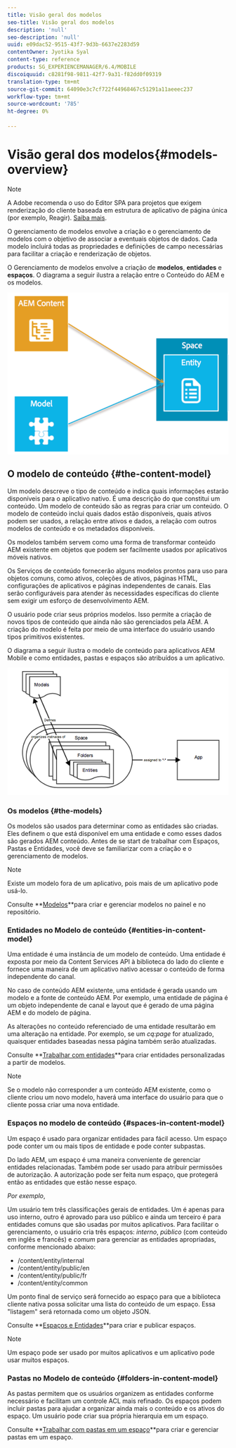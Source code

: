 ```yaml
---
title: Visão geral dos modelos
seo-title: Visão geral dos modelos
description: 'null'
seo-description: 'null'
uuid: e09dac52-9515-43f7-9d3b-6637e2283d59
contentOwner: Jyotika Syal
content-type: reference
products: SG_EXPERIENCEMANAGER/6.4/MOBILE
discoiquuid: c8281f98-9811-42f7-9a31-f82dd0f09319
translation-type: tm+mt
source-git-commit: 64090e3c7cf722f44968467c51291a11aeeec237
workflow-type: tm+mt
source-wordcount: '785'
ht-degree: 0%

---
```



# Visão geral dos modelos{#models-overview}

>[!NOTE]
>
>A Adobe recomenda o uso do Editor SPA para projetos que exigem renderização do cliente baseada em estrutura de aplicativo de página única (por exemplo, Reagir). [Saiba mais](/help/sites-developing/spa-overview.md).

O gerenciamento de modelos envolve a criação e o gerenciamento de modelos com o objetivo de associar a eventuais objetos de dados. Cada modelo incluirá todas as propriedades e definições de campo necessárias para facilitar a criação e renderização de objetos.

O Gerenciamento de modelos envolve a criação de **modelos**, **entidades** e **espaços**. O diagrama a seguir ilustra a relação entre o Conteúdo do AEM e os modelos.

![chlimage_1-81](assets/chlimage_1-81.png)

## O modelo de conteúdo {#the-content-model}

Um modelo descreve o tipo de conteúdo e indica quais informações estarão disponíveis para o aplicativo nativo. É uma descrição do que constitui um conteúdo. Um modelo de conteúdo são as regras para criar um conteúdo. O modelo de conteúdo inclui quais dados estão disponíveis, quais ativos podem ser usados, a relação entre ativos e dados, a relação com outros modelos de conteúdo e os metadados disponíveis.

Os modelos também servem como uma forma de transformar conteúdo AEM existente em objetos que podem ser facilmente usados por aplicativos móveis nativos.

Os Serviços de conteúdo fornecerão alguns modelos prontos para uso para objetos comuns, como ativos, coleções de ativos, páginas HTML, configurações de aplicativos e páginas independentes de canais. Elas serão configuráveis para atender às necessidades específicas do cliente sem exigir um esforço de desenvolvimento AEM.

O usuário pode criar seus próprios modelos. Isso permite a criação de novos tipos de conteúdo que ainda não são gerenciados pela AEM. A criação do modelo é feita por meio de uma interface do usuário usando tipos primitivos existentes.

O diagrama a seguir ilustra o modelo de conteúdo para aplicativos AEM Mobile e como entidades, pastas e espaços são atribuídos a um aplicativo.

![chlimage_1-82](assets/chlimage_1-82.png)

### Os modelos {#the-models}

Os modelos são usados para determinar como as entidades são criadas. Eles definem o que está disponível em uma entidade e como esses dados são gerados AEM conteúdo. Antes de se start de trabalhar com Espaços, Pastas e Entidades, você deve se familiarizar com a criação e o gerenciamento de modelos.

>[!NOTE]
>
>Existe um modelo fora de um aplicativo, pois mais de um aplicativo pode usá-lo.


Consulte **[Modelos](/help/mobile/administer-mobile-apps.md)**para criar e gerenciar modelos no painel e no repositório.

### Entidades no Modelo de conteúdo {#entities-in-content-model}

Uma entidade é uma instância de um modelo de conteúdo. Uma entidade é exposta por meio da Content Services API à biblioteca do lado do cliente e fornece uma maneira de um aplicativo nativo acessar o conteúdo de forma independente do canal.

No caso de conteúdo AEM existente, uma entidade é gerada usando um modelo e a fonte de conteúdo AEM. Por exemplo, uma entidade de página é um objeto independente de canal e layout que é gerado de uma página AEM e do modelo de página.

As alterações no conteúdo referenciado de uma entidade resultarão em uma alteração na entidade. Por exemplo, se um *cq:page* for atualizado, quaisquer entidades baseadas nessa página também serão atualizadas.

Consulte **[Trabalhar com entidades](/help/mobile/spaces-and-entities.md)**para criar entidades personalizadas a partir de modelos.

>[!NOTE]
>
>Se o modelo não corresponder a um conteúdo AEM existente, como o cliente criou um novo modelo, haverá uma interface do usuário para que o cliente possa criar uma nova entidade.


### Espaços no modelo de conteúdo {#spaces-in-content-model}

Um espaço é usado para organizar entidades para fácil acesso. Um espaço pode conter um ou mais tipos de entidade e pode conter subpastas.

Do lado AEM, um espaço é uma maneira conveniente de gerenciar entidades relacionadas. Também pode ser usado para atribuir permissões de autorização. A autorização pode ser feita num espaço, que protegerá então as entidades que estão nesse espaço.

*Por exemplo*,

Um usuário tem três classificações gerais de entidades. Um é apenas para uso interno, outro é aprovado para uso público e ainda um terceiro é para entidades comuns que são usadas por muitos aplicativos. Para facilitar o gerenciamento, o usuário cria três espaços: *interno*, *público* (com conteúdo em inglês e francês) e *comum* para gerenciar as entidades apropriadas, conforme mencionado abaixo:

* /content/entity/internal
* /content/entity/public/en
* /content/entity/public/fr
* /content/entity/common

Um ponto final de serviço será fornecido ao espaço para que a biblioteca cliente nativa possa solicitar uma lista do conteúdo de um espaço. Essa &quot;listagem&quot; será retornada como um objeto JSON.

Consulte **[Espaços e Entidades](/help/mobile/spaces-and-entities.md)**para criar e publicar espaços.

>[!NOTE]
>
>Um espaço pode ser usado por muitos aplicativos e um aplicativo pode usar muitos espaços.

### Pastas no Modelo de conteúdo {#folders-in-content-model}

As pastas permitem que os usuários organizem as entidades conforme necessário e facilitam um controle ACL mais refinado. Os espaços podem incluir pastas para ajudar a organizar ainda mais o conteúdo e os ativos do espaço. Um usuário pode criar sua própria hierarquia em um espaço.

Consulte **[Trabalhar com pastas em um espaço](/help/mobile/spaces-and-entities.md)**para criar e gerenciar pastas em um espaço.
